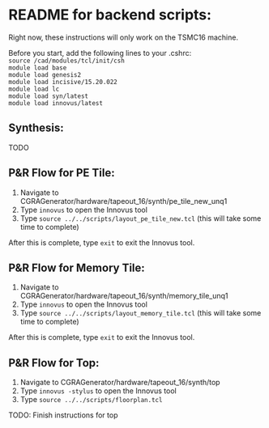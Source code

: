 # README for backend scripts:

Right now, these instructions will only work on the TSMC16 machine.

Before you start, add the following lines to your .cshrc:  
`source /cad/modules/tcl/init/csh`  
`module load base`  
`module load genesis2`  
`module load incisive/15.20.022`  
`module load lc`  
`module load syn/latest`  
`module load innovus/latest`  

## Synthesis:
TODO

## P&R Flow for PE Tile:
1. Navigate to CGRAGenerator/hardware/tapeout\_16/synth/pe\_tile\_new\_unq1
2. Type `innovus` to open the Innovus tool
3. Type `source ../../scripts/layout_pe_tile_new.tcl` (this will take some time to complete)

After this is complete, type `exit` to exit the Innovus tool.

## P&R Flow for Memory Tile:
1. Navigate to CGRAGenerator/hardware/tapeout\_16/synth/memory\_tile\_unq1
2. Type `innovus` to open the Innovus tool
3. Type `source ../../scripts/layout_memory_tile.tcl` (this will take some time to complete)

After this is complete, type `exit` to exit the Innovus tool.

## P&R Flow for Top:
1. Navigate to CGRAGenerator/hardware/tapeout\_16/synth/top
2. Type `innovus -stylus` to open the Innovus tool
3. Type `source ../../scripts/floorplan.tcl`

TODO: Finish instructions for top

